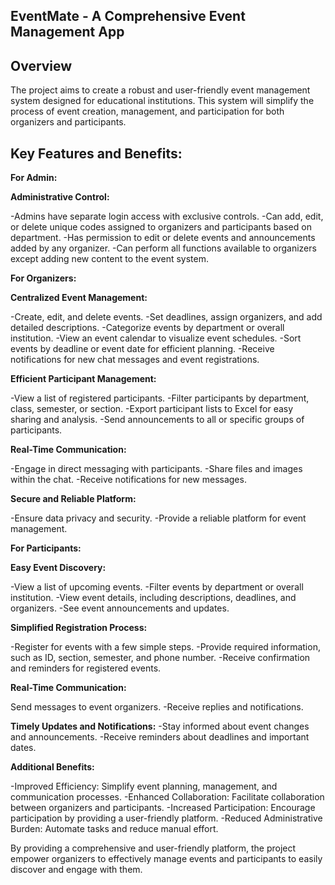 ## EventMate - A Comprehensive Event Management App

## Overview
The project aims to create a robust and user-friendly event management system designed for educational institutions. This system will simplify the process of event creation, management, and participation for both organizers and participants.

## Key Features and Benefits:

**For Admin:**

**Administrative Control:**

-Admins have separate login access with exclusive controls.
-Can add, edit, or delete unique codes assigned to organizers and participants based on department.
-Has permission to edit or delete events and announcements added by any organizer.
-Can perform all functions available to organizers except adding new content to the event system.

**For Organizers:**

**Centralized Event Management:**

-Create, edit, and delete events.
-Set deadlines, assign organizers, and add detailed descriptions.
-Categorize events by department or overall institution.
-View an event calendar to visualize event schedules.
-Sort events by deadline or event date for efficient planning.
-Receive notifications for new chat messages and event registrations.

**Efficient Participant Management:**

-View a list of registered participants.
-Filter participants by department, class, semester, or section.
-Export participant lists to Excel for easy sharing and analysis.
-Send announcements to all or specific groups of participants.

**Real-Time Communication:**

-Engage in direct messaging with participants.
-Share files and images within the chat.
-Receive notifications for new messages.

**Secure and Reliable Platform:**

-Ensure data privacy and security.
-Provide a reliable platform for event management.

**For Participants:**

**Easy Event Discovery:**

-View a list of upcoming events.
-Filter events by department or overall institution.
-View event details, including descriptions, deadlines, and organizers.
-See event announcements and updates.

**Simplified Registration Process:**

-Register for events with a few simple steps.
-Provide required information, such as ID, section, semester, and phone number.
-Receive confirmation and reminders for registered events.

**Real-Time Communication:**

Send messages to event organizers.
-Receive replies and notifications.

**Timely Updates and Notifications:**
-Stay informed about event changes and announcements.
-Receive reminders about deadlines and important dates.

**Additional Benefits:**

-Improved Efficiency: Simplify event planning, management, and communication processes.
-Enhanced Collaboration: Facilitate collaboration between organizers and participants.
-Increased Participation: Encourage participation by providing a user-friendly platform.
-Reduced Administrative Burden: Automate tasks and reduce manual effort.

By providing a comprehensive and user-friendly platform, the project empower organizers to effectively manage events and participants to easily discover and engage with them.

